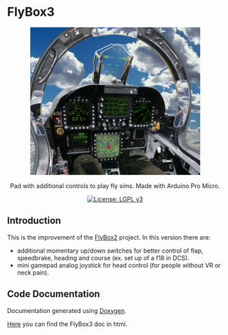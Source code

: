# FlyBox3

<div align="center">

<img src="https://github.com/mancio/FlyBox3/blob/main/Schematics/f18.JPG" width="397" height="344" />

Pad with additional controls to play fly sims. Made with Arduino Pro Micro.

[![License: LGPL v3](https://img.shields.io/badge/License-LGPL_v3-blue.svg)](https://www.gnu.org/licenses/lgpl-3.0)

</div>

## Introduction 

This is the improvement of the [FlyBox2](https://github.com/mancio/FlyBox2) project.
In this version there are:
* additional momentary up/down switches for better control of 
flap, speedbrake, heading and course (ex. set up of a f18 in DCS).
* mini gamepad analog joystick for head control (for people without VR or neck pain).

## Code Documentation 

Documentation generated using [Doxygen](https://doxygen.nl).

[Here](https://github.com/mancio/FlyBox3/blob/main/doc/html/index.html) you can find the FlyBox3 doc in html.

